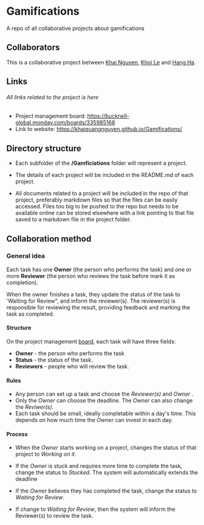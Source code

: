 # Gamifications
A repo of all collaborative projects about gamifications

## Collaborators

This is a collaborative project between 
[Khai Nguyen](https://github.com/khaiquangnguyen), 
[Khoi Le](https://github.com/lak231) and 
[Hang Ha](https://github.com/hth003). 

## Links
###### All links related to the project is here
- Project management board: https://bucknell-global.monday.com/boards/335985168
- Link to website: https://khaiquangnguyen.github.io/Gamifications/
## Directory structure
- Each subfolder of the **/Gamficiations** folder will represent a project.

- The details of each project will be included in the README.md of each project.

- All documents related to a project will be included in the repo of that project, preferably markdown files so that
the files can be easily accessed. Files too big to be pushed to the repo but needs to be available online can be stored elsewhere with a link pointing to that file saved to a markdown file in the project folder.

## Collaboration method
### General idea
Each task has one **Owner** (the person who performs the task) and one or more **Reviewer** (the person who reviews the task before mark it as completion).

When the owner finishes a task, they update the status of the task to 'Waiting for Review", and inform the reviewer(s). 
The reviewer(s) is responsible for reviewing the result, providing feedback and marking the task as completed.

#### Structure
On the project management [board](https://bucknell-global.monday.com/boards/335985168),
each task will have three fields: 
- **Owner**  - the person who performs the task
- **Status** - the status of the task. 
- **Reviewers** - people who will review the task.

#### Rules
- Any person can set up a task and choose the *Reviewer(s)* and *Owner* . 
- Only the *Owner* can choose the deadline. The *Owner* can also change the *Reviwer(s)*.
- Each task should be small, ideally completable within a day's time. This depends on how much time the *Owner* can invest in each day.

#### Process
- When the *Owner* starts working on a project, changes the status of that project to *Working on it*.

- If the *Owner* is stuck and requires more time to complete the task, change the status to *Stucked*. The system will automatically extends the deadline

- If the *Owner* believes they has completed the task, change the status to *Waiting for Review*. 

- If change to *Waiting for Review*, then the system will inform the Reviewer(s) to review the task.








